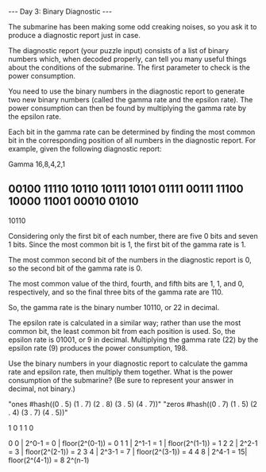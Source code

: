 
--- Day 3: Binary Diagnostic ---

The submarine has been making some odd creaking noises, so you ask it to produce a diagnostic report just in case.

The diagnostic report (your puzzle input) consists of a list of binary numbers which, when decoded properly, can tell you many useful things about the conditions of the submarine. The first parameter to check is the power consumption.

You need to use the binary numbers in the diagnostic report to generate two new binary numbers (called the gamma rate and the epsilon rate). The power consumption can then be found by multiplying the gamma rate by the epsilon rate.

Each bit in the gamma rate can be determined by finding the most common bit in the corresponding position of all numbers in the diagnostic report. For example, given the following diagnostic report:

Gamma
16,8,4,2,1

00100
11110
10110
10111
10101
01111
00111
11100
10000
11001
00010
01010
-----
10110

Considering only the first bit of each number, there are five 0 bits and seven 1 bits. Since the most common bit is 1, the first bit of the gamma rate is 1.

The most common second bit of the numbers in the diagnostic report is 0, so the second bit of the gamma rate is 0.

The most common value of the third, fourth, and fifth bits are 1, 1, and 0, respectively, and so the final three bits of the gamma rate are 110.

So, the gamma rate is the binary number 10110, or 22 in decimal.

The epsilon rate is calculated in a similar way; rather than use the most common bit, the least common bit from each position is used. So, the epsilon rate is 01001, or 9 in decimal. Multiplying the gamma rate (22) by the epsilon rate (9) produces the power consumption, 198.

Use the binary numbers in your diagnostic report to calculate the gamma rate and epsilon rate, then multiply them together. What is the power consumption of the submarine? (Be sure to represent your answer in decimal, not binary.)

"ones #hash((0 . 5) (1 . 7) (2 . 8) (3 . 5) (4 . 7))"
"zeros #hash((0 . 7) (1 . 5) (2 . 4) (3 . 7) (4 . 5))"

1 0 1 1 0

0 0 | 2^0-1 = 0 | floor(2^(0-1)) = 0
1 1 | 2^1-1 = 1 | floor(2^(1-1)) = 1
2 2 | 2^2-1 = 3 | floor(2^(2-1)) = 2
3 4 | 2^3-1 = 7 | floor(2^(3-1)) = 4
4 8 | 2^4-1 = 15| floor(2^(4-1)) = 8
2^(n-1)
